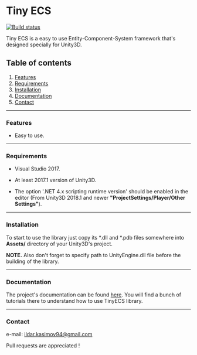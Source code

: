 # Tiny ECS

[![Build status](https://ci.appveyor.com/api/projects/status/5a0gh17yl6gsva9m?svg=true)](https://ci.appveyor.com/project/bnoazx005/tinyecs)

Tiny ECS is a easy to use Entity-Component-System framework that's designed specially for Unity3D.

## Table of contents

1. [Features](#features)
2. [Requirements](#requirements)    
3. [Installation](#installation)
4. [Documentation](#documentation)
5. [Contact](#contact)

***

### Features<a name="features"></a>

* Easy to use.

***

### Requirements<a name="requirements"></a>

* Visual Studio 2017.

* At least 2017.1 version of Unity3D.

* The option '.NET 4.x scripting runtime version' should be enabled in the editor (From Unity3D 2018.1 and newer **"ProjectSettings/Player/Other Settings"**).

***

### Installation<a name="installation"></a>

To start to use the library just copy its *.dll and *.pdb files somewhere into **Assets/** directory of your Unity3D's project. 

**NOTE.** Also don't forget to specify path to UnityEngine.dll file before the building of the library.

***

### Documentation<a name="documentation"></a>

The project's documentation can be found [here](https://github.com/bnoazx005/TinyECS/wiki). You will find a bunch of tutorials there to understand how to use TinyECS library.

***

### Contact<a name="contact"></a>

e-mail: ildar.kasimov94@gmail.com

Pull requests are appreciated !